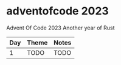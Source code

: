# adventofcode 2023
Advent Of Code 2023
Another year of Rust

Day | Theme | Notes
----|-------|-------
1   |TODO| TODO